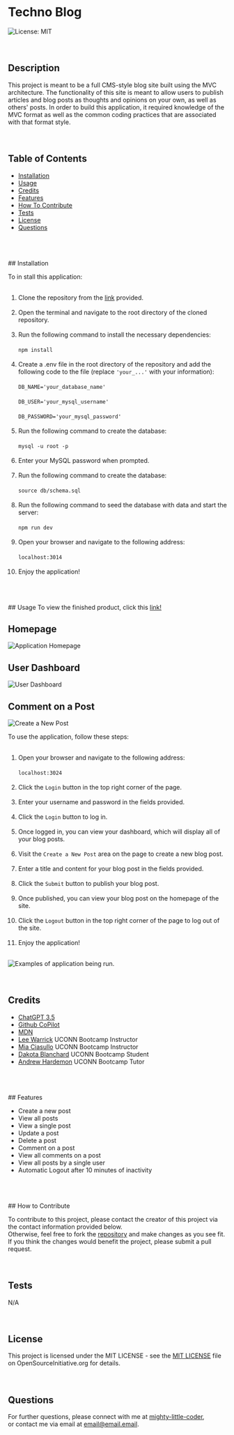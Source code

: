 # Techno Blog
  ![License: MIT](https://img.shields.io/badge/License-MIT-yellow.svg)
  </br>
  </br>
  </br>
  ## Description
  
  This project is meant to be a full CMS-style blog site built using the MVC architecture. The functionality of this site is meant to allow users to publish articles and blog posts as thoughts and opinions on your own, as well as others' posts. In order to build this application, it required knowledge of the MVC format as well as the common coding practices that are associated with that format style.
  </br>
  </br>
  </br>
  ## Table of Contents
  
  - [Installation](#installation)
  - [Usage](#usage)
  - [Credits](#credits)
  - [Features](#features)
  - [How To Contribute](#how-to-contribute)
  - [Tests](#tests)
  - [License](#license)
  - [Questions](#questions)
  </br>
  </br>
  </br>
  ## Installation
  
  To in stall this application:<br></br>
  1. Clone the repository from the <a href="https://github.com/mighty-little-coder/TechnoBlog">link</a> provided.<br></br>
  2. Open the terminal and navigate to the root directory of the cloned repository.<br></br>
  3. Run the following command to install the necessary dependencies:<br></br>
  ```npm install```<br></br>
  4. Create a .env file in the root directory of the repository and add the following code to the file (replace ```'your_...'``` with your information):<br></br>
  ```DB_NAME='your_database_name'``` <br></br>
  ```DB_USER='your_mysql_username'```<br></br>
  ```DB_PASSWORD='your_mysql_password'```<br></br>
  5. Run the following command to create the database:<br></br>
  ```mysql -u root -p```<br></br>
  6. Enter your MySQL password when prompted.<br></br>
  7. Run the following command to create the database:<br></br>
  ```source db/schema.sql```<br></br>
  8. Run the following command to seed the database with data and start the server:<br></br>
  ```npm run dev```<br></br>
  9. Open your browser and navigate to the following address:<br></br>
  ```localhost:3014```<br></br>
  10. Enjoy the application!
  </br>
  </br>
  </br>
  ## Usage
  To view the finished product, click this <a href="link">link!</a>

## Homepage
![Application Homepage](./public/images/techno-homepage.png)

## User Dashboard
![User Dashboard](./public/images/techno-dash.png)

## Comment on a Post
![Create a New Post](./public/images/techno-comment.png)



To use the application, follow these steps:<br><br>
1. Open your browser and navigate to the following address:<br><br>
```localhost:3024```<br><br>
2. Click the ```Login``` button in the top right corner of the page.<br><br>
3. Enter your username and password in the fields provided.<br><br>
4. Click the ```Login``` button to log in.<br><br>
5. Once logged in, you can view your dashboard, which will display all of your blog posts.<br><br>
6. Visit the ```Create a New Post``` area on the page to create a new blog post.<br><br>
7. Enter a title and content for your blog post in the fields provided.<br><br>
8. Click the ```Submit``` button to publish your blog post.<br><br>
9. Once published, you can view your blog post on the homepage of the site.<br><br>
10. Click the ```Logout``` button in the top right corner of the page to log out of the site.<br><br>
11. Enjoy the application!<br><br>


  ![Examples of application being run.](link-to-image)
  </br>
  </br>
  </br>
  ## Credits
  
  - <a href="https://chat.openai.com/">ChatGPT 3.5</a>
  - <a href="https://github.com/features/copilot?ef_id=_k_CjwKCAiAq4KuBhA6EiwArMAw1FOutqMK0saZxH8FwReh32EgrB9jOkJA2Gi0O3-RqIINbuOsOHKHhxoCfKwQAvD_BwE_k_&OCID=AIDcmmc3fhtaow_SEM__k_CjwKCAiAq4KuBhA6EiwArMAw1FOutqMK0saZxH8FwReh32EgrB9jOkJA2Gi0O3-RqIINbuOsOHKHhxoCfKwQAvD_BwE_k_&gad_source=1&gclid=CjwKCAiAq4KuBhA6EiwArMAw1FOutqMK0saZxH8FwReh32EgrB9jOkJA2Gi0O3-RqIINbuOsOHKHhxoCfKwQAvD_BwE">Github CoPilot</a>
  - <a href="https://developer.mozilla.org/en-US/">MDN</a>
  - <a href="https://leewarrick.com/">Lee Warrick</a> UCONN Bootcamp Instructor
  - <a href="https://github.com/miacias">Mia Ciasullo</a> UCONN Bootcamp Instructor
  - <a href="https://github.com/dakotablanchard">Dakota Blanchard</a> UCONN Bootcamp Student
  - <a href="https://github.com/'name'">Andrew Hardemon</a> UCONN Bootcamp Tutor
  </br>
  </br>
  </br>
  ## Features
  
  - Create a new post
  - View all posts 
  - View a single post
  - Update a post
  - Delete a post
  - Comment on a post
  - View all comments on a post
  - View all posts by a single user
   - Automatic Logout after 10 minutes of inactivity
  </br>
  </br>
  </br>
  ## How to Contribute
  
  To contribute to this project, please contact the creator of this project via the contact information provided below.<br>Otherwise, feel free to fork the <a href="https://github.com/mighty-little-coder/TechnoBlog">repository</a> and make changes as you see fit. If you think the changes would benefit the project, please submit a pull request.
  </br>
  </br>
  </br>
  ## Tests
  
  N/A
  </br>
  </br>
  </br>
  ## License
  
  This project is licensed under the MIT LICENSE - see the <a href="https://opensource.org/licenses/MIT">MIT LICENSE</a> file on OpenSourceInitiative.org for details.
  </br>
  </br>
  </br>
  ## Questions
  
  For further questions, please connect with me at <a href="https://github.com/mighty-little-coder">mighty-little-coder</a>,<br>
  or contact me via email at <a href="email@email.email">email@email.email</a>.